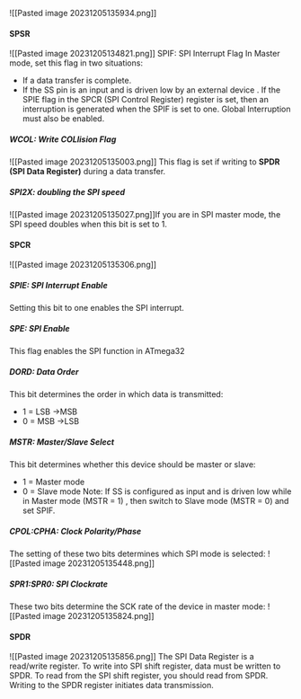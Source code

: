 ![[Pasted image 20231205135934.png]]
#### SPSR
![[Pasted image 20231205134821.png]]
SPIF: SPI Interrupt Flag
In Master mode, set this flag in two situations:
* If a data transfer is complete.
* If the SS pin is an input and is driven low by an external device .
If the SPIE flag in the SPCR (SPI Control Register) register is set, then an
interruption is generated when the SPIF is set to one. Global
Interruption must also be enabled.

##### WCOL: Write COLlision Flag
![[Pasted image 20231205135003.png]]
This flag is set if writing to **SPDR (SPI Data Register)** during a data transfer.

##### SPI2X: doubling the SPI speed
![[Pasted image 20231205135027.png]]If you are in SPI master mode, the SPI speed doubles when this bit is set to 1.
#### SPCR
![[Pasted image 20231205135306.png]]
##### SPIE: SPI Interrupt Enable
Setting this bit to one enables the SPI interrupt.

##### SPE: SPI Enable
This flag enables the SPI function in ATmega32

##### DORD: Data Order
This bit determines the order in which data is transmitted:
* 1 = LSB →MSB
* 0 = MSB →LSB

##### MSTR: Master/Slave Select
This bit determines whether this device should be master or slave:
* 1 = Master mode
* 0 = Slave mode
Note: If SS is configured as input and is driven low while in Master mode
(MSTR = 1) , then switch to Slave mode (MSTR = 0) and set SPIF.

##### CPOL:CPHA: Clock Polarity/Phase
The setting of these two bits determines which SPI mode is selected:
![[Pasted image 20231205135448.png]]

##### SPR1:SPR0: SPI Clockrate
These two bits determine the SCK rate of the device in master mode:
![[Pasted image 20231205135824.png]]


#### SPDR
![[Pasted image 20231205135856.png]]
The SPI Data Register is a read/write register. To write into SPI shift register,
data must be written to SPDR. To read from the SPI shift register, you should read from SPDR.
Writing to the SPDR register initiates data transmission.

